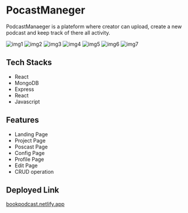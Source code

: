 # PocastManeger
PodcastManaeger is a plateform where creator can upload, create a new podcast and keep track of there all activity.

<img src="https://i.postimg.cc/PJ4V9BGy/Screenshot-1121.png" alt="img1">
<img src="https://i.postimg.cc/d3p4TdCM/Screenshot-1122.png" alt="img2">
<img src="https://i.postimg.cc/SxwdTy2q/Screenshot-1123.png" alt="img3">
<img src="https://i.postimg.cc/nrDw20pV/Screenshot-1124.png" alt="img4">
<img src="https://i.postimg.cc/RhKXKhLN/Screenshot-1125.png" alt="img5">
<img src="https://i.postimg.cc/XJ3J4D1m/Screenshot-1127.png" alt="img6">
<img src="https://i.postimg.cc/XJ3J4D1m/Screenshot-1127.png" alt="img7">


## Tech Stacks
- React
- MongoDB
- Express
- React
- Javascript
  

## Features
- Landing Page
- Project Page 
- Poscast Page
- Config Page
- Profile Page
- Edit Page
- CRUD operation


## Deployed Link
<a href="https://bookpodcast.netlify.app/">bookpodcast.netlify.app</a>
